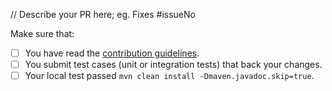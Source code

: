 // Describe your PR here; eg. Fixes #issueNo

<!--
Thank you for proposing a pull request. This template will guide you through the essential steps necessary for a pull request.
-->
Make sure that:

- [ ] You have read the [contribution guidelines](https://dromara.org/en-us/docs/soul/contributor.html).
- [ ] You submit test cases (unit or integration tests) that back your changes.
- [ ] Your local test passed `mvn clean install -Dmaven.javadoc.skip=true`.
